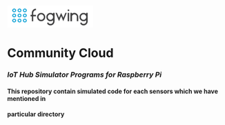 ![Fogwing Logo](/images/fogwing.png)
# **Community Cloud**


### *IoT Hub Simulator Programs for Raspberry Pi*

#### This repository contain simulated code for each sensors which we have mentioned in
#### particular directory
